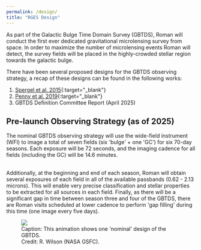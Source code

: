 ```yaml
---
permalink: /design/
title: "RGES Design"
---
```


As part of the Galactic Bulge Time Domain Survey (GBTDS), Roman will conduct the first ever dedicated 
gravitational microlensing survey from space. In order to maximize the number of microlensing events
Roman will detect, the survey fields will be placed in the highly-crowded stellar region towards
the galactic bulge.

There have been several proposed designs for the GBTDS observing strategy,
a recap of these designs can be found in the following works:

1. [Spergel et al. 2015](https://arxiv.org/abs/1503.03757){:target="_blank"}
2. [Penny et al. 2019](https://iopscience.iop.org/article/10.3847/1538-4365/aafb69/meta){:target="_blank"}
3. GBTDS Definition Committee Report (April 2025)

## Pre-launch Observing Strategy (as of 2025)
The nominal GBTDS observing strategy will use the wide-field instrument (WFI) to image a total of seven fields
 (six 'bulge' + one 'GC') for six 70-day seasons. Each exposure will be 72 seconds, and the imaging cadence for all
 fields (including the GC) will be 14.6 minutes.
&nbsp;  
&nbsp;  

Additionally, at the beginning and end of each season, Roman will obtain several exposures of each field in all
of the available passbands (0.62 - 2.13 microns). This will enable very precise classification and stellar properties
to be extracted for all sources in each field. Finally, as there will be a significant gap in time between season three
and four of the GBTDS, there are Roman visits scheduled at lower cadence to perform 'gap filling' during this time
(one image every five days).

<figure class="full">
    <a href="{{ site.url }}{{ site.baseurl }}/assets/animations/roman_gbtds.gif">
        <img src="{{ site.url }}{{ site.baseurl }}/assets/animations/roman_gbtds.gif">
    </a>
    <figcaption>Caption: This animation shows one 'nominal' design of the GBTDS. 
        <br>
    Credit: R. Wilson (NASA GSFC).</figcaption>
</figure>


